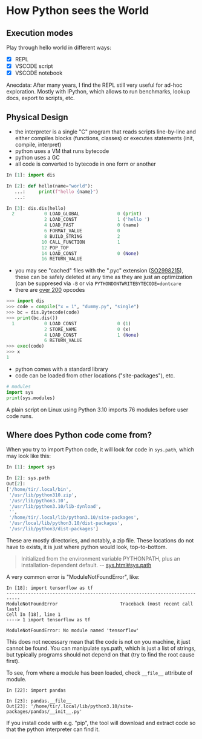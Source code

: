 # How Python sees the World

## Execution modes

Play through hello world in different ways:

* [x] REPL
* [x] VSCODE script
* [x] VSCODE notebook

Anecdata: After many years, I find the REPL still very useful for ad-hoc
exploration. Mostly with IPython, which allows to run benchmarks, lookup docs,
export to scripts, etc.

## Physical Design

* the interpreter is a single "C" program that reads scripts line-by-line and either
compiles blocks (functions, classes) or executes statements (init, compile, interpret)
* python uses a VM that runs bytecode
* python uses a GC
* all code is converted to bytecode in one form or another

```python
In [1]: import dis

In [2]: def hello(name="world"):
   ...:     print(f"hello {name}")
   ...:

In [3]: dis.dis(hello)
  2           0 LOAD_GLOBAL              0 (print)
              2 LOAD_CONST               1 ('hello ')
              4 LOAD_FAST                0 (name)
              6 FORMAT_VALUE             0
              8 BUILD_STRING             2
             10 CALL_FUNCTION            1
             12 POP_TOP
             14 LOAD_CONST               0 (None)
             16 RETURN_VALUE
```

* you may see "cached" files with the ".pyc" extension
  ([SO2998215](https://stackoverflow.com/questions/2998215/if-python-is-interpreted-what-are-pyc-files)),
these can be safely deleted at any time as they are just an optimization (can be suppresed via `-B` or via `PYTHONDONTWRITEBYTECODE=dontcare`
* there are [over 200](https://github.com/python/cpython/blob/a2ae84726b8b46e6970ae862244dad1a82cf5d19/Include/opcode_ids.h#L12-L234) opcodes

```python
>>> import dis
>>> code = compile("x = 1", "dummy.py", "single")
>>> bc = dis.Bytecode(code)
>>> print(bc.dis())
  1           0 LOAD_CONST               0 (1)
              2 STORE_NAME               0 (x)
              4 LOAD_CONST               1 (None)
              6 RETURN_VALUE
>>> exec(code)
>>> x
1
```

* python comes with a standard library
* code can be loaded from other locations ("site-packages"), etc.

```python
# modules
import sys
print(sys.modules)
```

A plain script on Linux using Python 3.10 imports 76 modules before user code runs.

## Where does Python code come from?

When you try to import Python code, it will look for code in `sys.path`, which may look like this:

```python
In [1]: import sys

In [2]: sys.path
Out[2]:
['/home/tir/.local/bin',
 '/usr/lib/python310.zip',
 '/usr/lib/python3.10',
 '/usr/lib/python3.10/lib-dynload',
 '',
 '/home/tir/.local/lib/python3.10/site-packages',
 '/usr/local/lib/python3.10/dist-packages',
 '/usr/lib/python3/dist-packages']
```

These are mostly directories, and notably, a zip file. These locations do not
have to exists, it is just where python would look, top-to-bottom.

> Initialized from the environment variable PYTHONPATH, plus an
> installation-dependent default. --
> [sys.html#sys.path](https://docs.python.org/3/library/sys.html#sys.path)

A very common error is "ModuleNotFoundError", like:

```
In [18]: import tensorflow as tf
---------------------------------------------------------------------------
ModuleNotFoundError                       Traceback (most recent call last)
Cell In [18], line 1
----> 1 import tensorflow as tf

ModuleNotFoundError: No module named 'tensorflow'
```

This does not necessary mean that the code is not on you machine, it just
cannot be found. You can manipulate sys.path, which is just a list of strings,
but typically programs should not depend on that (try to find the root cause
first).

To see, from where a module has been loaded, check `__file__` attribute of
module.

```
In [22]: import pandas

In [23]: pandas.__file__
Out[23]: '/home/tir/.local/lib/python3.10/site-packages/pandas/__init__.py'
```

If you install code with e.g. "pip", the tool will download and extract code so
that the python interpreter can find it.

